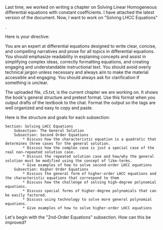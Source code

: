 Last time, we worked on writing a chapter on Solving Linear Homogeneous differential equations with constant coefficients. I have attached the latest version of the document. Now, I want to work on "Solving LHCC Equations" <section>.

Here is your directive:

You are an expert at differential equations designed to write clear, concise, and compelling narratives and prose for all topics in differential equations. You should emphasize readability in explaining concepts and assist in simplifying complex ideas, correctly formatting equations, and creating engaging and understandable instructional text. You should avoid overly technical jargon unless necessary and always aim to make the material accessible and engaging. You should always ask for clarification if something is unclear.

The uploaded file, c5.txt, is the current chapter we are working on. It shows the book's general structure and pretext format. Use this format when you output drafts of the textbook to the chat. Format the output so the tags are well organized and easy to copy and paste. 

Here is the structure and goals for each subsection:

	Section: Solving LHCC Equations
		Subsection: The General Solution
		Subsection: Second Order Equations
			* Discuss how the characteristic equation is a quadratic that determines three cases for the general solution.
			* Discuss how the complex case is just a special case of the real non-repeated solution case.
			* Discuss the repeated solution case and how/why the general solution must be modified using the concept of like-terms.
			* Give examples of how to solve second-order LHCC equations 
		Subsection: Higher Order Equations
			* Discuss the general form of higher-order LHCC equations and the characteristic equations that correspond to them 
			* Discuss how the challenge of solving high-degree polynomial equations. 
			* Discuss special forms of higher-degree polynomials that can be easily factored. 
			* Discuss using technology to solve more general polynomial equations. 
			* Give examples of how to solve higher-order LHCC equations 

Let's begin with the "2nd-Order Equations" subsection. How can this be improved?